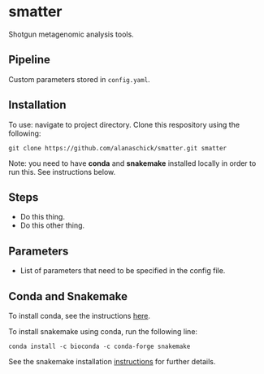 # smatter

Shotgun metagenomic analysis tools.

## Pipeline

Custom parameters stored in `config.yaml`.

## Installation

To use: navigate to project directory. Clone this respository using the following:

```
git clone https://github.com/alanaschick/smatter.git smatter
```

Note: you need to have **conda** and **snakemake** installed locally in order to run this. See instructions below.

## Steps

* Do this thing.
* Do this other thing.

## Parameters

* List of parameters that need to be specified in the config file.

## Conda and Snakemake

To install conda, see the instructions [here](https://github.com/ucvm/synergy/wiki).

To install snakemake using conda, run the following line:

```
conda install -c bioconda -c conda-forge snakemake
```
See the snakemake installation [instructions](https://snakemake.readthedocs.io/en/stable/getting_started/installation.html) for further details.
